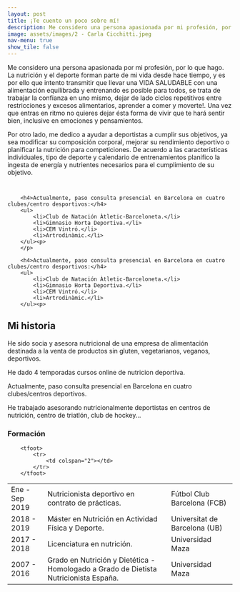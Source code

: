 ```yaml
---
layout: post
title: ¡Te cuento un poco sobre mí!
description: Me considero una persona apasionada por mi profesión, por lo que hago. La nutrición y el deporte forman parte de mi vida desde hace mucho tiempo...
image: assets/images/2 - Carla Cicchitti.jpeg
nav-menu: true
show_tile: false
---
```


<p>Me considero una persona apasionada por mi profesión, por lo que hago. La nutrición y el deporte forman parte de mi vida desde hace tiempo, y es por ello que intento transmitir que llevar una VIDA SALUDABLE con una alimentación equilibrada y entrenando es posible para todos, se trata de trabajar la confianza en uno mismo, dejar de lado ciclos repetitivos entre restricciones y excesos alimentarios, aprender a comer y moverte!. Una vez que entras en ritmo no quieres dejar ésta forma de vivir que te hará sentir bien, inclusive en emociones y pensamientos.<p/>
<p>Por otro lado, me dedico a ayudar a deportistas a cumplir sus objetivos, ya sea modificar su composición corporal, mejorar su rendimiento deportivo o planificar la nutrición para competiciones. De acuerdo a las características individuales, tipo de deporte y calendario de entrenamientos planifico la ingesta de energía y nutrientes necesarios para el cumplimiento de su objetivo.<p/>
<p>
	
<span class="image fit"><img src="{% link assets/images/Foto cv.jpeg %}" alt="" /></span>
	
<p><span class="image right"><img src="{% link assets/images/pic09.jpg %}" alt="" /></span><!-- Lists -->
<div class="row">
	<div class="6u 12u$(small)">

		<h4>Actualmente, paso consulta presencial en Barcelona en cuatro clubes/centro desportivos:</h4>
		<ul>
			<li>Club de Natación Àtletic-Barceloneta.</li>
			<li>Gimnasio Horta Deportiva.</li>
			<li>CEM Vintró.</li>
			<li>Artrodinàmic.</li>
		</ul><p>
		</p>
	
<!-- Lists -->
<div class="row">
	<div class="6u 12u$(small)">

		<h4>Actualmente, paso consulta presencial en Barcelona en cuatro clubes/centro desportivos:</h4>
		<ul>
			<li>Club de Natación Àtletic-Barceloneta.</li>
			<li>Gimnasio Horta Deportiva.</li>
			<li>CEM Vintró.</li>
			<li>Artrodinàmic.</li>
		</ul><p>

<h2 id="Mi historia">Mi historia</h2>

He sido socia y asesora nutricional de una empresa de alimentación destinada a la venta de productos sin gluten, vegetarianos, veganos, deportivos.

He dado 4 temporadas cursos online de nutricion deportiva.

Actualmente, paso consulta presencial en Barcelona en cuatro clubes/centros deportivos.

He trabajado asesorando nutricionalmente deportistas en centros de nutrición, centro de triatlón, club de hockey...



<!-- Formación -->
<h3>Formación</h3>

<div class="table-wrapper">
	<table>
		<thead>
	<Formación>
		<tbody>
			<tr>
				<td>Ene - Sep 2019</td>
				<td>Nutricionista deportivo en contrato de prácticas.</td>
				<td>Fútbol Club Barcelona (FCB)</td>
			</tr>
			<tr>
				<td>2018 - 2019</td>
				<td>Máster en Nutrición en Actividad Física y Deporte.</td>
				<td>Universitat de Barcelona (UB)</td>
			</tr>
			<tr>
				<td>2017 - 2018</td>
				<td> Licenciatura en nutrición.</td>
				<td>Universidad Maza</td>
			</tr>
			<tr>
				<td>2007 - 2016</td>
				<td>Grado en Nutrición y Dietética - Homologado a Grado de Dietista Nutricionista España.</td>
				<td>Universidad Maza</td> 

		<tfoot>
			<tr>
				<td colspan="2"></td>
			</tr>
		</tfoot>
